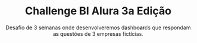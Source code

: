 <h1 align="center">Challenge BI Alura 3a Edição</h1>
<p align="center">Desafio de 3 semanas onde desenvolveremos dashboards que respondam as questões de 3 empresas fictícias.</p>
